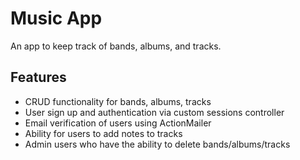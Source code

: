 # Music App

An app to keep track of bands, albums, and tracks.

## Features

* CRUD functionality for bands, albums, tracks
* User sign up and authentication via custom sessions controller
* Email verification of users using ActionMailer
* Ability for users to add notes to tracks
* Admin users who have the ability to delete bands/albums/tracks